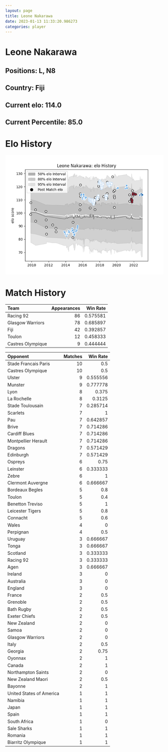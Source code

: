 ```yaml
---  
layout: page  
title: Leone Nakarawa  
date: 2023-01-13 11:33:20.986273  
categories: player  
---
```

# Leone Nakarawa

## Positions: L, N8

## Country: Fiji

## Current elo: 114.0

## Current Percentile: 85.0

# Elo History


![elo history](history_LeoneNakarawa.png)
# Match History


| Team              |   Appearances |   Win Rate |
|:------------------|--------------:|-----------:|
| Racing 92         |            86 |   0.575581 |
| Glasgow Warriors  |            78 |   0.685897 |
| Fiji              |            42 |   0.392857 |
| Toulon            |            12 |   0.458333 |
| Castres Olympique |             9 |   0.444444 |

| Opponent                 |   Matches |   Win Rate |
|:-------------------------|----------:|-----------:|
| Stade Francais Paris     |        10 |   0.5      |
| Castres Olympique        |        10 |   0.5      |
| Ulster                   |         9 |   0.555556 |
| Munster                  |         9 |   0.777778 |
| Lyon                     |         8 |   0.375    |
| La Rochelle              |         8 |   0.3125   |
| Stade Toulousain         |         7 |   0.285714 |
| Scarlets                 |         7 |   1        |
| Pau                      |         7 |   0.642857 |
| Brive                    |         7 |   0.714286 |
| Cardiff Blues            |         7 |   0.714286 |
| Montpellier Herault      |         7 |   0.714286 |
| Dragons                  |         7 |   0.571429 |
| Edinburgh                |         7 |   0.571429 |
| Ospreys                  |         6 |   0.75     |
| Leinster                 |         6 |   0.333333 |
| Zebre                    |         6 |   1        |
| Clermont Auvergne        |         6 |   0.666667 |
| Bordeaux Begles          |         5 |   0.8      |
| Toulon                   |         5 |   0.4      |
| Benetton Treviso         |         5 |   1        |
| Leicester Tigers         |         5 |   0.8      |
| Connacht                 |         5 |   0.6      |
| Wales                    |         4 |   0        |
| Perpignan                |         4 |   0.5      |
| Uruguay                  |         3 |   0.666667 |
| Tonga                    |         3 |   0.666667 |
| Scotland                 |         3 |   0.333333 |
| Racing 92                |         3 |   0.333333 |
| Agen                     |         3 |   0.666667 |
| Ireland                  |         3 |   0        |
| Australia                |         3 |   0        |
| England                  |         3 |   0        |
| France                   |         2 |   0.5      |
| Grenoble                 |         2 |   0.5      |
| Bath Rugby               |         2 |   0.5      |
| Exeter Chiefs            |         2 |   0.5      |
| New Zealand              |         2 |   0        |
| Samoa                    |         2 |   0        |
| Glasgow Warriors         |         2 |   0        |
| Italy                    |         2 |   0.5      |
| Georgia                  |         2 |   0.75     |
| Oyonnax                  |         2 |   1        |
| Canada                   |         2 |   1        |
| Northampton Saints       |         2 |   0        |
| New Zealand Maori        |         2 |   0.5      |
| Bayonne                  |         2 |   1        |
| United States of America |         1 |   1        |
| Namibia                  |         1 |   1        |
| Japan                    |         1 |   1        |
| Spain                    |         1 |   1        |
| South Africa             |         1 |   0        |
| Sale Sharks              |         1 |   1        |
| Romania                  |         1 |   1        |
| Biarritz Olympique       |         1 |   1        |